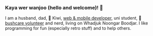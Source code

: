 ### Kaya wer wanjoo (hello and welcome)! 👋

I am a husband, dad, 🥝 Kiwi, [web & mobile developer](https://humaan.com/team/), uni student, 🌱 [bushcare volunteer](https://bpginc.info/) and nerd, living on Whadjuk Noongar Boodjar. I like programming for fun (especially retro stuff) and to help others.

<!--
**cbotman/cbotman** is a ✨ _special_ ✨ repository because its `README.md` (this file) appears on your GitHub profile.

Here are some ideas to get you started:

- 🔭 I’m currently working on ...
- 🌱 I’m currently learning ...
- 👯 I’m looking to collaborate on ...
- 🤔 I’m looking for help with ...
- 💬 Ask me about ...
- 📫 How to reach me: ...
- 😄 Pronouns: ...
- ⚡ Fun fact: ...
-->
